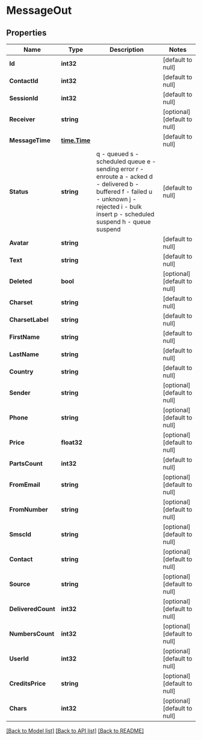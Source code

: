 # MessageOut

## Properties
Name | Type | Description | Notes
------------ | ------------- | ------------- | -------------
**Id** | **int32** |  | [default to null]
**ContactId** | **int32** |  | [default to null]
**SessionId** | **int32** |  | [default to null]
**Receiver** | **string** |  | [optional] [default to null]
**MessageTime** | [**time.Time**](time.Time.md) |  | [default to null]
**Status** | **string** | q - queued s - scheduled queue e - sending error r - enroute a - acked d - delivered b - buffered f - failed u - unknown j - rejected i - bulk insert p - scheduled suspend h - queue suspend | [default to null]
**Avatar** | **string** |  | [default to null]
**Text** | **string** |  | [default to null]
**Deleted** | **bool** |  | [optional] [default to null]
**Charset** | **string** |  | [default to null]
**CharsetLabel** | **string** |  | [default to null]
**FirstName** | **string** |  | [default to null]
**LastName** | **string** |  | [default to null]
**Country** | **string** |  | [default to null]
**Sender** | **string** |  | [optional] [default to null]
**Phone** | **string** |  | [optional] [default to null]
**Price** | **float32** |  | [optional] [default to null]
**PartsCount** | **int32** |  | [default to null]
**FromEmail** | **string** |  | [optional] [default to null]
**FromNumber** | **string** |  | [optional] [default to null]
**SmscId** | **string** |  | [optional] [default to null]
**Contact** | **string** |  | [optional] [default to null]
**Source** | **string** |  | [optional] [default to null]
**DeliveredCount** | **int32** |  | [optional] [default to null]
**NumbersCount** | **int32** |  | [optional] [default to null]
**UserId** | **int32** |  | [optional] [default to null]
**CreditsPrice** | **string** |  | [optional] [default to null]
**Chars** | **int32** |  | [optional] [default to null]

[[Back to Model list]](../README.md#documentation-for-models) [[Back to API list]](../README.md#documentation-for-api-endpoints) [[Back to README]](../README.md)


